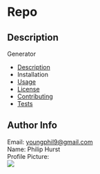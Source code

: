 # Repo

## Description <span id="d"></span> 
Generator
 
<ul><li><a href="#d">Description</a></li><li>Installation</li><li><a href="#u">Usage</a></li><li><a href="#l">License</a></li><li><a href="#c">Contributing</a></li><li><a href="#t">Tests</a></li></ul> 
 
## Author Info 
 Email: youngphil9@gmail.com<br>
 Name: Philip Hurst<br>
 Profile Picture: <br> ![](https://avatars.githubusercontent.com/u/60010868?) 
 

